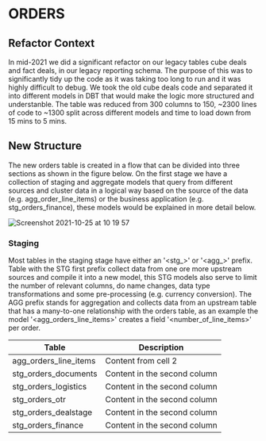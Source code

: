 # ORDERS

## Refactor Context

In mid-2021 we did a significant refactor on our legacy tables cube deals and fact deals, in our legacy reporting schema.
The purpose of this was to significantly tidy up the code as it was taking too long to run and it was highly difficult to debug.
We took the old cube deals code and separated it into different models in DBT that would make the logic more structured and understanble.
The table was reduced from 300 columns to 150, ~2300 lines of code to ~1300 split across different models and time to load down from 15 mins to 5 mins.


## New Structure

The new orders table is created in a flow that can be divided into three sections as shown in the figure below. On the first stage we have a collection of staging and aggregate models that query from different sources and cluster data in a logical way based on the source of the data (e.g. agg_order_line_items) or the business application (e.g. stg_orders_finance), these models would be explained in more detail below.

![Screenshot 2021-10-25 at 10 19 57](https://user-images.githubusercontent.com/61149777/138660555-553125f9-43b7-40b0-8317-205a9b7daa87.png)


### Staging

Most tables in the staging stage have either an '<stg_>' or '<agg_>' prefix. Table with the STG first prefix collect data from one ore more upstream sources and compile it into a new model, this STG models also serve to limit the number of relevant columns, do name changes, data type transformations and some pre-processing (e.g. currency conversion). The AGG prefix stands for aggregation and collects data from an upstream table that has a many-to-one relationship with the orders table, as an example the model '<agg_orders_line_items>' creates a field '<number_of_line_items>' per order.

Table | Description
------------ | -------------
agg_orders_line_items | Content from cell 2
stg_orders_documents | Content in the second column
stg_orders_logistics | Content in the second column
stg_orders_otr | Content in the second column
stg_orders_dealstage | Content in the second column
stg_orders_finance | Content in the second column

